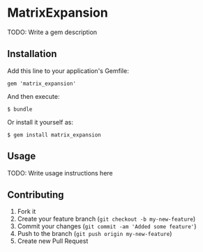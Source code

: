 # MatrixExpansion

TODO: Write a gem description

## Installation

Add this line to your application's Gemfile:

    gem 'matrix_expansion'

And then execute:

    $ bundle

Or install it yourself as:

    $ gem install matrix_expansion

## Usage

TODO: Write usage instructions here

## Contributing

1. Fork it
2. Create your feature branch (`git checkout -b my-new-feature`)
3. Commit your changes (`git commit -am 'Added some feature'`)
4. Push to the branch (`git push origin my-new-feature`)
5. Create new Pull Request
